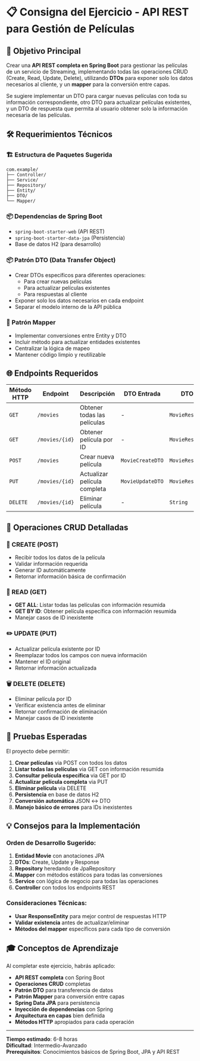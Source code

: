 # 📋 Consigna del Ejercicio - API REST para Gestión de Películas

## 🎯 Objetivo Principal

Crear una **API REST completa en Spring Boot** para gestionar las películas de un servicio de Streaming, implementando todas las operaciones CRUD (Create, Read, Update, Delete), utilizando **DTOs** para exponer solo los datos necesarios al cliente, y un **mapper** para la conversión entre capas.

Se sugiere implementar un DTO para cargar nuevas películas con toda su información correspondiente, otro DTO para actualizar películas existentes, y un DTO de respuesta que permita al usuario obtener solo la información necesaria de las películas.

## 🛠️ Requerimientos Técnicos

### 🏗️ Estructura de Paquetes Sugerida
```
com.example/
├── Controller/
├── Service/
├── Repository/
├── Entity/
├── DTO/
└── Mapper/
```

### 📦 Dependencias de Spring Boot
- `spring-boot-starter-web` (API REST)
- `spring-boot-starter-data-jpa` (Persistencia)
- Base de datos H2 (para desarrollo)

### 📦 Patrón DTO (Data Transfer Object)

- Crear DTOs específicos para diferentes operaciones:
  - Para crear nuevas películas
  - Para actualizar películas existentes  
  - Para respuestas al cliente
- Exponer solo los datos necesarios en cada endpoint
- Separar el modelo interno de la API pública

### 🔄 Patrón Mapper

- Implementar conversiones entre Entity y DTO
- Incluir método para actualizar entidades existentes
- Centralizar la lógica de mapeo
- Mantener código limpio y reutilizable

## 🌐 Endpoints Requeridos

| Método HTTP | Endpoint | Descripción | DTO Entrada | DTO Salida |
|-------------|----------|-------------|-------------|------------|
| `GET` | `/movies` | Obtener todas las películas | - | `MovieResponseDTO[]` |
| `GET` | `/movies/{id}` | Obtener película por ID | - | `MovieResponseDTO` |
| `POST` | `/movies` | Crear nueva película | `MovieCreateDTO` | `MovieResponseDTO` |
| `PUT` | `/movies/{id}` | Actualizar película completa | `MovieUpdateDTO` | `MovieResponseDTO` |
| `DELETE` | `/movies/{id}` | Eliminar película | - | `String` |

## 🎯 Operaciones CRUD Detalladas

### 📝 CREATE (POST)
- Recibir todos los datos de la película
- Validar información requerida
- Generar ID automáticamente
- Retornar información básica de confirmación

### 📖 READ (GET)
- **GET ALL**: Listar todas las películas con información resumida
- **GET BY ID**: Obtener película específica con información resumida
- Manejar casos de ID inexistente

### ✏️ UPDATE (PUT)
- Actualizar película existente por ID
- Reemplazar todos los campos con nueva información
- Mantener el ID original
- Retornar información actualizada

### 🗑️ DELETE (DELETE)
- Eliminar película por ID
- Verificar existencia antes de eliminar
- Retornar confirmación de eliminación
- Manejar casos de ID inexistente

## 🧪 Pruebas Esperadas

El proyecto debe permitir:

1. **Crear películas** via POST con todos los datos
2. **Listar todas las películas** via GET con información resumida
3. **Consultar película específica** via GET por ID
4. **Actualizar película completa** via PUT
5. **Eliminar película** via DELETE
6. **Persistencia** en base de datos H2
7. **Conversión automática** JSON ↔ DTO
8. **Manejo básico de errores** para IDs inexistentes

## 💡 Consejos para la Implementación

### Orden de Desarrollo Sugerido:
1. **Entidad Movie** con anotaciones JPA
2. **DTOs**: Create, Update y Response
3. **Repository** heredando de JpaRepository
4. **Mapper** con métodos estáticos para todas las conversiones
5. **Service** con lógica de negocio para todas las operaciones
6. **Controller** con todos los endpoints REST

### Consideraciones Técnicas:
- **Usar ResponseEntity** para mejor control de respuestas HTTP
- **Validar existencia** antes de actualizar/eliminar
- **Métodos del mapper** específicos para cada tipo de conversión

## 🎓 Conceptos de Aprendizaje

Al completar este ejercicio, habrás aplicado:
- **API REST completa** con Spring Boot
- **Operaciones CRUD** completas
- **Patrón DTO** para transferencia de datos
- **Patrón Mapper** para conversión entre capas
- **Spring Data JPA** para persistencia
- **Inyección de dependencias** con Spring
- **Arquitectura en capas** bien definida
- **Métodos HTTP** apropiados para cada operación

---

**Tiempo estimado**: 6-8 horas  
**Dificultad**: Intermedio-Avanzado  
**Prerequisitos**: Conocimientos básicos de Spring Boot, JPA y API REST
